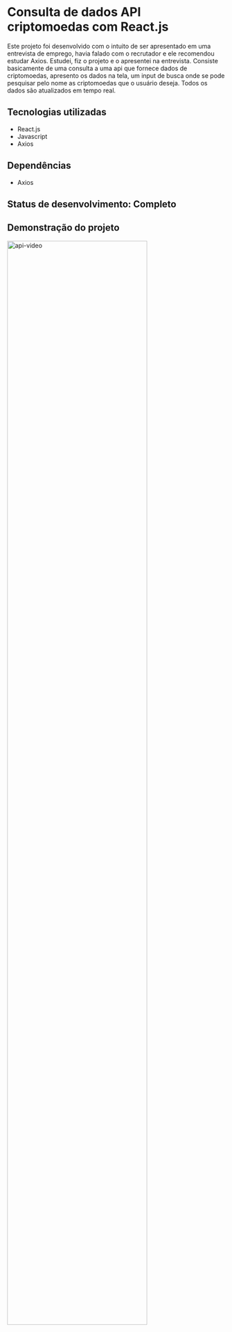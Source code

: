 # Consulta de dados API criptomoedas com React.js

Este projeto foi desenvolvido com o intuito de ser apresentado em uma entrevista de emprego, havia falado com o recrutador e ele recomendou estudar Axios. Estudei, fiz o projeto e o apresentei na entrevista.
Consiste basicamente de uma consulta a uma api que fornece dados de criptomoedas, apresento os dados na tela, um input de busca onde se pode pesquisar pelo nome as criptomoedas que o usuário deseja. Todos os dados são atualizados em tempo real.

## Tecnologias utilizadas
- React.js
- Javascript
- Axios

## Dependências 
- Axios

## Status de desenvolvimento: Completo

## Demonstração do projeto

<img src="https://user-images.githubusercontent.com/90439416/157673658-6eba9127-7481-4902-967f-b711bc9e18ef.gif" alt="api-video" width="80%"/>
